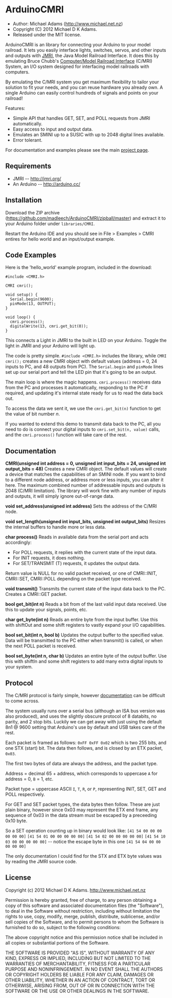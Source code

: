 ArduinoCMRI
===========

* Author: Michael Adams (<http://www.michael.net.nz>)
* Copyright (C) 2012 Michael D K Adams.
* Released under the MIT license.

ArduinoCMRI is an library for connecting your Arduino to your model railroad. It lets you easily interface lights, switches, servos, and other inputs and outputs with [JMRI][1], the Java Model Railroad Interface. It does this by emulating Bruce Chubb's [Computer/Model Railroad Interface][2] (C/MRI) System, an I/O system designed for interfacing model railroads with computers.

By emulating the C/MRI system you get maximum flexibility to tailor your solution to fit your needs, and you can reuse hardware you already own. A single Arduino can easily control hundreds of signals and points on your railroad!

Features:
* Simple API that handles GET, SET, and POLL requests from JMRI automatically.
* Easy access to input and output data.
* Emulates an SMINI up to a SUSIC with up to 2048 digital lines available.
* Error tolerant.

For documentation and examples please see the main [project page][3].

[1]: http://jmri.org/
[2]: http://www.jlcenterprises.net/
[3]: http://www.michael.net.nz/projects/ArduinoCMRI

Requirements
------------
* JMRI -- http://jmri.org/
* An Arduino -- http://arduino.cc/

Installation
------------
Download the ZIP archive (https://github.com/madleech/ArduinoCMRI/zipball/master) and extract it to your Arduino folder under `libraries/CMRI`.

Restart the Arduino IDE and you should see in File > Examples > CMRI entires for hello world and an input/output example.


Code Examples
-------------
Here is the 'hello\_world' example program, included in the download:

    #include <CMRI.h>
    
    CMRI cmri();
    
    void setup() {
      Serial.begin(9600);
      pinMode(13, OUTPUT);
    }
    
    void loop() {
      cmri.process();
      digitalWrite(13, cmri.get_bit(0));
    }

This connects a Light in JMRI to the built in LED on your Arduino. Toggle the light in JMRI and your Arduino will light up.

The code is pretty simple. `#include <CMRI.h>` includes the library, while `CMRI cmri();` creates a new CMRI object with default values (address = 0, 24 inputs to PC, and 48 outputs from PC). The `Serial.begin` and `pinMode` lines set up our serial port and tell the LED pin that it's going to be an output.

The main loop is where the magic happens. `cmri.process()` receives data from the PC and processes it automatically, responding to the PC if required, and updating it's internal state ready for us to read the data back out.

To access the data we sent it, we use the `cmri.get_bit(n)` function to get the value of bit number *n*.

If you wanted to extend this demo to transmit data back to the PC, all you need to do is connect your digital inputs to `cmri.set_bit(n, value)` calls, and the `cmri.process()` function will take care of the rest.

Documentation
-------------
**CMRI(unsigned int address = 0, unsigned int input\_bits = 24, unsigned int output\_bits = 48)**
Creates a new CMRI object. The default values will create a device that matches the capabilities of an SMINI node. If you want to bind to a different node address, or address more or less inputs, you can alter it here. The maximum combined number of addressable inputs and outputs is 2048 (C/MRI limitation). The library will work fine with any number of inputs and outputs, it will simply ignore out-of-range data.

**void set\_address(unsigned int address)**
Sets the address of the C/MRI node.

**void set\_length(unsigned int input_bits, unsigned int output_bits)**
Resizes the internal buffers to handle more or less data.

**char process()**
Reads in available data from the serial port and acts accordingly:
* For POLL requests, it replies with the current state of the input data.
* For INIT requests, it does nothing.
* For SET/TRANSMIT (T) requests, it updates the output data.

Return value is NULL for no valid packet received, or one of CMRI::INIT, CMRI::SET, CMRI::POLL depending on the packet type received.

**void transmit()**
Transmits the current state of the input data back to the PC. Creates a CMRI::GET packet.

**bool get\_bit(int n)**
Reads a bit from of the last valid input data received. Use this to update your signals, points, etc.

**char get\_byte(int n)**
Reads an entire byte from the input buffer. Use this with shiftOut and some shift registers to vastly expand your I/O capabilities.

**bool set\_bit(int n, bool b)**
Updates the output buffer to the specified value. Data will be transmitted to the PC either when transmit() is called, or when the next POLL packet is received.

**bool set\_byte(int n, char b)**
Updates an entire byte of the output buffer. Use this with shiftIn and some shift registers to add many extra digital inputs to your system.


Protocol
--------
The C/MRI protocol is fairly simple, however [documentation][4] can be difficult to come across.

The system usually runs over a serial bus (although an ISA bus version was also produced), and uses the slightly obscure protocol of 8 databits, no parity, and 2 stop bits. Luckily we can get away with just using the default 8n1 @ 9600 setting that Arduino's use by default and USB takes care of the rest.

Each packet is framed as follows: `0xFF 0xFF 0x02` which is two 255 bits, and one STX (start) bit. The data then follows, and is closed by an ETX packet, `0x03`.

The first two bytes of data are always the address, and the packet type.

Address = decimal 65 + address, which corresponds to uppercase `A` for address = 0, `B` = 1, etc.

Packet type = uppercase ASCII `I`, `T`, `R`, or `P`, representing INIT, SET, GET and POLL respectively.

For GET and SET packet types, the data bytes then follow. These are just plain binary, however since 0x03 may represent the ETX end frame, any sequence of 0x03 in the data stream must be escaped by a preceeding 0x10 byte.

So a SET operation counting up in binary would look like:
`[41 54 00 00 00 00 00 00]`
`[41 54 01 00 00 00 00 00]`
`[41 54 02 00 00 00 00 00]`
`[41 54 10 03 00 00 00 00 00]` -- notice the escape byte in this one
`[41 54 04 00 00 00 00 00]`

The only documentation I could find for the STX and ETX byte values was by reading the JMRI source code.

[4]: http://home.roadrunner.com/~jimngage/TRACTRONICS/MicroController/mr89c52f.htm

License
-------
Copyright (c) 2012 Michael D K Adams. http://www.michael.net.nz

Permission is hereby granted, free of charge, to any person obtaining a copy of this software and associated documentation files (the "Software"), to deal in the Software without restriction, including without limitation the rights to use, copy, modify, merge, publish, distribute, sublicense, and/or sell copies of the Software, and to permit persons to whom the Software is furnished to do so, subject to the following conditions:

The above copyright notice and this permission notice shall be included in all copies or substantial portions of the Software.

THE SOFTWARE IS PROVIDED "AS IS", WITHOUT WARRANTY OF ANY KIND, EXPRESS OR IMPLIED, INCLUDING BUT NOT LIMITED TO THE WARRANTIES OF MERCHANTABILITY, FITNESS FOR A PARTICULAR PURPOSE AND NONINFRINGEMENT. IN NO EVENT SHALL THE AUTHORS OR COPYRIGHT HOLDERS BE LIABLE FOR ANY CLAIM, DAMAGES OR OTHER LIABILITY, WHETHER IN AN ACTION OF CONTRACT, TORT OR OTHERWISE, ARISING FROM, OUT OF OR IN CONNECTION WITH THE SOFTWARE OR THE USE OR OTHER DEALINGS IN THE SOFTWARE.

